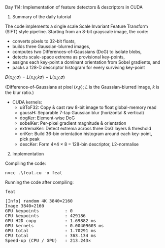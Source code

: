 Day 114: Implementation of feature detectors & descriptors in CUDA

1) Summary of the daily tutorial

The code implements a single scale Scale Invariant Feature Transform (SIFT) style pipeline. Starting from an 8-bit grayscale image, the code:
   - converts pixels to 32-bit floats,
   - builds three Gaussian-blurred images,
   - computes two Differences-of-Gaussians (DoG) to isolate blobs,
   - detects scale-space extrema as provisional key-points,
   - assigns each key-point a dominant orientation from Sobel gradients, and
   - packs a 128-D descriptor histogram for every surviving key-point
   
   𝐷(𝑥,𝑦,𝜎)  =  𝐿(𝑥,𝑦,𝑘𝜎)  −  𝐿(𝑥,𝑦,𝜎)

(Difference-of-Gaussians at pixel (𝑥,𝑦); 𝐿 is the Gaussian-blurred image, 𝑘 is the blur ratio.)

- CUDA kernels:
   - u8ToF32: Copy & cast raw 8-bit image to float	global-memory read
   - gaussH: Separable 7-tap Gaussian blur (horizontal & vertical)
   - dogKer: Element-wise DoG
   - sobelKer: Per-pixel gradient magnitude & orientation
   - extremaKer: Detect extrema across three DoG layers & threshold
   - oriKer: Build 36-bin orientation histogram around each key-point, pick peak
   - descKer: Form 4×4 × 8 = 128-bin descriptor, L2-normalise

2) Implementation

Compiling the code:

<pre>nvcc .\feat.cu -o feat</pre>

Running the code after compiling:

<pre>feat</pre>

<pre>[Info] random 4K 3840×2160
Image 3840×2160
GPU keypoints          : 0
CPU keypoints          : 429186
GPU H2D copy           : 1.69882 ms
GPU kernels            : 0.00409603 ms
GPU total              : 1.70291 ms
CPU total              : 363.134 ms
Speed-up (CPU / GPU)   : 213.243×</pre>